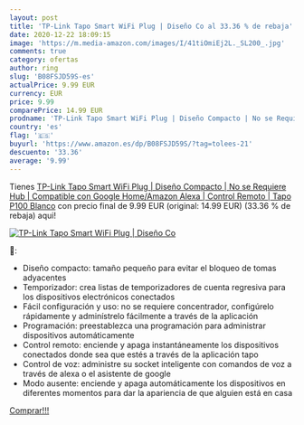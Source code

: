 ```yaml
---
layout: post
title: 'TP-Link Tapo Smart WiFi Plug | Diseño Co al 33.36 % de rebaja'
date: 2020-12-22 18:09:15
image: 'https://m.media-amazon.com/images/I/41tiOmiEj2L._SL200_.jpg'
comments: true
category: ofertas
author: ring
slug: 'B08FSJD59S-es'
actualPrice: 9.99 EUR
currency: EUR
price: 9.99
comparePrice: 14.99 EUR
prodname: 'TP-Link Tapo Smart WiFi Plug | Diseño Compacto | No se Requiere Hub | Compatible con Google Home/Amazon Alexa | Control Remoto |  Tapo P100   Blanco'
country: 'es'
flag: '🇪🇸'
buyurl: 'https://www.amazon.es/dp/B08FSJD59S/?tag=tolees-21'
descuento: '33.36'
average: '9.99'
---
```


Tienes [TP-Link Tapo Smart WiFi Plug | Diseño Compacto | No se Requiere Hub | Compatible con Google Home/Amazon Alexa | Control Remoto |  Tapo P100   Blanco](https://www.amazon.es/dp/B08FSJD59S/?tag=tolees-21) con precio final de  9.99 EUR (original: 14.99 EUR) (33.36 %  de rebaja) aqui!

[![TP-Link Tapo Smart WiFi Plug | Diseño Co](https://m.media-amazon.com/images/I/41tiOmiEj2L._SL200_.jpg)](https://www.amazon.es/dp/B08FSJD59S/?tag=tolees-21)

🔎:

- Diseño compacto: tamaño pequeño para evitar el bloqueo de tomas adyacentes
- Temporizador: crea listas de temporizadores de cuenta regresiva para los dispositivos electrónicos conectados
- Fácil configuración y uso: no se requiere concentrador, configúrelo rápidamente y adminístrelo fácilmente a través de la aplicación
- Programación: preestablezca una programación para administrar dispositivos automáticamente
- Control remoto: enciende y apaga instantáneamente los dispositivos conectados donde sea que estés a través de la aplicación tapo
- Control de voz: administre su socket inteligente con comandos de voz a través de alexa o el asistente de google
- Modo ausente: enciende y apaga automáticamente los dispositivos en diferentes momentos para dar la apariencia de que alguien está en casa

[Comprar!!!](https://www.amazon.es/dp/B08FSJD59S/?tag=tolees-21)
